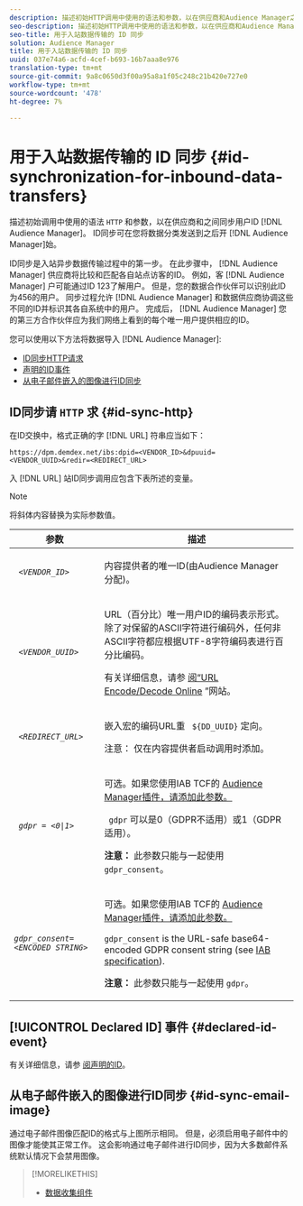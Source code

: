 ```yaml
---
description: 描述初始HTTP调用中使用的语法和参数，以在供应商和Audience Manager之间同步用户ID。 ID同步可在您将数据分类发送到Audience Manager后开始。
seo-description: 描述初始HTTP调用中使用的语法和参数，以在供应商和Audience Manager之间同步用户ID。 ID同步可在您将数据分类发送到Audience Manager后开始。
seo-title: 用于入站数据传输的 ID 同步
solution: Audience Manager
title: 用于入站数据传输的 ID 同步
uuid: 037e74a6-acfd-4cef-b693-16b7aaa8e976
translation-type: tm+mt
source-git-commit: 9a8c0650d3f00a95a8a1f05c248c21b420e727e0
workflow-type: tm+mt
source-wordcount: '478'
ht-degree: 7%

---
```



# 用于入站数据传输的 ID 同步 {#id-synchronization-for-inbound-data-transfers}

描述初始调用中使用的语法 `HTTP` 和参数，以在供应商和之间同步用户ID [!DNL Audience Manager]。 ID同步可在您将数据分类发送到之后开 [!DNL Audience Manager]始。

ID同步是入站异步数据传输过程中的第一步。 在此步骤中， [!DNL Audience Manager] 供应商将比较和匹配各自站点访客的ID。 例如，客 [!DNL Audience Manager] 户可能通过ID 123了解用户。 但是，您的数据合作伙伴可以识别此ID为456的用户。 同步过程允许 [!DNL Audience Manager] 和数据供应商协调这些不同的ID并标识其各自系统中的用户。 完成后， [!DNL Audience Manager] 您的第三方合作伙伴应为我们网络上看到的每个唯一用户提供相应的ID。

您可以使用以下方法将数据导入 [!DNL Audience Manager]:

* [ID同步HTTP请求](../../../integration/sending-audience-data/batch-data-transfer-explained/id-sync-http.md#id-sync-http)
* [声明的ID事件](../../../integration/sending-audience-data/batch-data-transfer-explained/id-sync-http.md#declared-id-event)
* [从电子邮件嵌入的图像进行ID同步](../../../integration/sending-audience-data/batch-data-transfer-explained/id-sync-http.md#id-sync-email-image)

## ID同步请 `HTTP` 求 {#id-sync-http}

在ID交换中，格式正确的字 [!DNL URL] 符串应当如下：

```
https://dpm.demdex.net/ibs:dpid=<VENDOR_ID>&dpuuid=<VENDOR_UUID>&redir=<REDIRECT_URL>
```

入 [!DNL URL] 站ID同步调用应包含下表所述的变量。

>[!NOTE]
>
>将斜体内容替换为实际参数值。

<table id="table_EB9F4246E2A34ABB8ED06EA458EB186F"> 
 <thead> 
  <tr> 
   <th colname="col1" class="entry"> 参数 </th> 
   <th colname="col2" class="entry"> 描述 </th> 
  </tr> 
 </thead>
 <tbody> 
  <tr> 
   <td colname="col1"> <code> <i>&lt;VENDOR_ID&gt;</i> </code> </td> 
   <td colname="col2"> <p>内容提供者的唯一ID(由Audience Manager <span class="keyword"> 分配</span>)。 </p> </td> 
  </tr> 
  <tr> 
   <td colname="col1"> <code> <i>&lt;VENDOR_UUID&gt;</i> </code> </td> 
   <td colname="col2"> <p>URL（百分比）唯一用户ID的编码表示形式。 除了对保留的ASCII字符进行编码外，任何非ASCII字符都应根据UTF-8字符编码表进行百分比编码。 </p> <p>有关详细信息，请参 <a href="https://www.url-encode-decode.com" format="http" scope="external"> 阅“URL Encode/Decode Online</a> ”网站。 </p> </td> 
  </tr> 
  <tr> 
   <td colname="col1"> <code> <i>&lt;REDIRECT_URL&gt;</i> </code> </td> 
   <td colname="col2"> <p>嵌入宏的编码URL重 <code> ${DD_UUID}</code> 定向。 </p> <p>注意：  仅在内容提供者启动调用时添加。 </p> </td> 
  </tr> 
  <tr> 
   <td colname="col1"> <code> <i>gdpr = &lt;0|1&gt;</i> </code> </td> 
   <td colname="col2"> <p>可选。如果您使用IAB TCF的 <a href="../../../overview/data-security-and-privacy/aam-iab-plugin.md">Audience Manager插件，请添加此参数。</a></p> <p><code> gdpr</code> 可以是0（GDPR不适用）或1（GDPR适用）。 </p> <p> <b>注意：</b> 此参数只能与一起使用 <code>gdpr_consent</code>。</p></td> 
  </tr> 
  <tr> 
   <td colname="col1"> <code><i>gdpr_consent=&lt;ENCODED STRING&gt;</i> </code> </td> 
   <td colname="col2"> <p>可选。如果您使用IAB TCF的 <a href="../../../overview/data-security-and-privacy/aam-iab-plugin.md">Audience Manager插件，请添加此参数。</a></p> <p><code>gdpr_consent</code> is the URL-safe base64-encoded GDPR consent string (see <a href="https://github.com/InteractiveAdvertisingBureau/GDPR-Transparency-and-Consent-Framework/blob/master/URL-based%20Consent%20Passing_%20Framework%20Guidance.md#specifications" format="http" scope="external"> IAB specification</a>). </p> <p> <b>注意：</b> 此参数只能与一起使用 <code>gdpr</code>。</p> </td> 
  </tr> 
 </tbody> 
</table>

## [!UICONTROL Declared ID] 事件 {#declared-id-event}

有关详细信息，请参 [阅声明的ID](../../../features/declared-ids.md)。

## 从电子邮件嵌入的图像进行ID同步 {#id-sync-email-image}

通过电子邮件图像匹配ID的格式与上图所示相同。 但是，必须启用电子邮件中的图像才能使其正常工作。 这会影响通过电子邮件进行ID同步，因为大多数邮件系统默认情况下会禁用图像。

>[!MORELIKETHIS]
>
>* [数据收集组件](../../../reference/system-components/components-data-collection.md)

